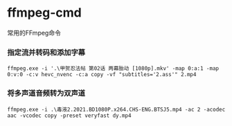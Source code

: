 # ffmpeg-cmd
常用的FFmpeg命令

### 指定流并转码和添加字幕
```
ffmpeg.exe -i '.\甲贺忍法帖 第02话 两幕胎动 [1080p].mkv' -map 0:a:1 -map 0:v:0 -c:v hevc_nvenc -c:a copy -vf "subtitles='2.ass'" 2.mp4
```

### 将多声道音频转为双声道
```
ffmpeg.exe -i .\毒液2.2021.BD1080P.x264.CHS-ENG.BTSJ5.mp4 -ac 2 -acodec aac -vcodec copy -preset veryfast dy.mp4
```
